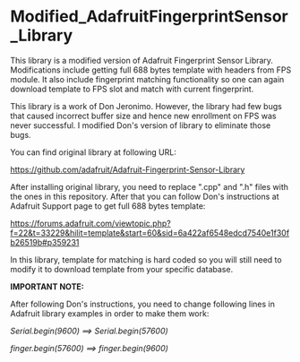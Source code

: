 
# Modified_AdafruitFingerprintSensor_Library

This library is a modified version of Adafruit Fingerprint Sensor Library. Modifications include getting full 688 bytes
template with headers from FPS module. It also include fingerprint matching functionality so one can again download template
to FPS slot and match with current fingerprint.

This library is a work of Don Jeronimo. However, the library had few bugs that caused incorrect buffer size and hence new
enrollment on FPS was never successful. I modified Don's version of library to eliminate those bugs.

You can find original library at following URL:

https://github.com/adafruit/Adafruit-Fingerprint-Sensor-Library

After installing original library, you need to replace ".cpp" and ".h" files with the ones in this repository. After that you
can follow Don's instructions at Adafruit Support page to get full 688 bytes template:

https://forums.adafruit.com/viewtopic.php?f=22&t=33229&hilit=template&start=60&sid=6a422af6548edcd7540e1f30fb26519b#p359231

In this library, template for matching is hard coded so you will still need to modify it to download template from your specific
database.

**IMPORTANT NOTE:**

After following Don's instructions, you need to change following lines in Adafruit library examples in order to make them work:

*Serial.begin(9600)   ==>  Serial.begin(57600)*

*finger.begin(57600)  ==>  finger.begin(9600)*
